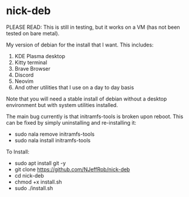 # nick-deb
PLEASE READ: This is still in testing, but it works on a VM (has not been tested on bare metal).

My version of debian for the install that I want. This includes:
1. KDE Plasma desktop
2. Kitty terminal
3. Brave Browser
4. Discord
5. Neovim
6. And other utilities that I use on a day to day basis

Note that you will need a stable install of debian without a desktop environment but with system utilities installed.

The main bug currently is that initramfs-tools is broken upon reboot. This can be fixed by simply uninstalling and re-installing it:

* sudo nala remove initramfs-tools
* sudo nala install initramfs-tools

To Install:
* sudo apt install git -y
* git clone https://github.com/NJeffRob/nick-deb
* cd nick-deb
* chmod +x install.sh
* sudo ./install.sh
